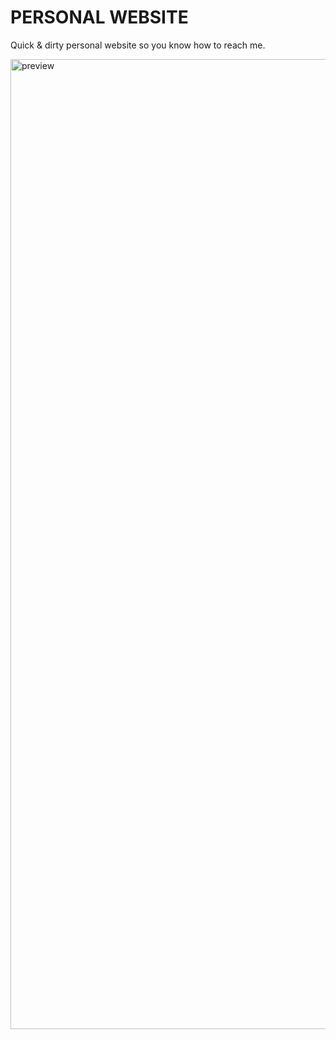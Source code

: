 # PERSONAL WEBSITE

Quick & dirty personal website so you know how to reach me.

<img width="1552" alt="preview" src="https://user-images.githubusercontent.com/77127212/128647009-436e14f8-a95d-414b-8a78-42b957209ce6.png">
